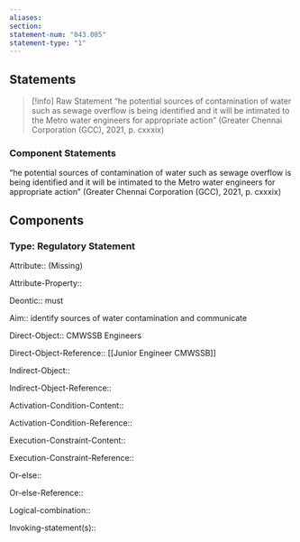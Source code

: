 ```yaml
---
aliases: 
section: 
statement-num: "043.005"
statement-type: "1"
---
```

## Statements 
> [!info] Raw Statement
> “he potential sources of contamination of water such as sewage overflow is being identified and it will be intimated to the Metro water engineers for appropriate action” (Greater Chennai Corporation (GCC), 2021, p. cxxxix)  
> 

### Component Statements
“he potential sources of contamination of water such as sewage overflow is being identified and it will be intimated to the Metro water engineers for appropriate action” (Greater Chennai Corporation (GCC), 2021, p. cxxxix)  
## Components
### Type: Regulatory Statement
Attribute:: (Missing)

Attribute-Property::


Deontic:: must


Aim:: identify sources of water contamination and communicate


Direct-Object:: CMWSSB Engineers

Direct-Object-Reference:: [[Junior Engineer CMWSSB]]


Indirect-Object::

Indirect-Object-Reference:: 


Activation-Condition-Content::

Activation-Condition-Reference:: 


Execution-Constraint-Content::

Execution-Constraint-Reference:: 


Or-else::

Or-else-Reference:: 


Logical-combination::


Invoking-statement(s)::
